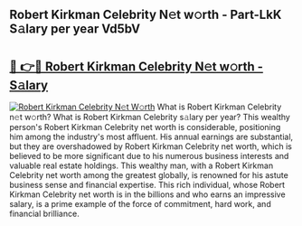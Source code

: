 ## Robert Kirkman Celebrity N𝚎t w𝚘rth - Part-LkK S𝚊lary per year Vd5bV

# <h2><a href="http://gc468b.nevu.top/?p=Robert+Kirkman+Celebrity">🔗 👉🔴 Robert Kirkman Celebrity N𝚎t w𝚘rth - S𝚊lary</a></h2>

[![Robert Kirkman Celebrity N𝚎t W𝚘rth](https://i.imgur.com/Oavwk0R.jpeg)](http://gc468b.nevu.top/?p=Robert+Kirkman+Celebrity)
What is Robert Kirkman Celebrity n𝚎t w𝚘rth? What is Robert Kirkman Celebrity s𝚊lary per year?
This wealthy person's Robert Kirkman Celebrity net worth is considerable, positioning him among the industry's most affluent. His annual earnings are substantial, but they are overshadowed by Robert Kirkman Celebrity net worth, which is believed to be more significant due to his numerous business interests and valuable real estate holdings. This wealthy man, with a Robert Kirkman Celebrity net worth among the greatest globally, is renowned for his astute business sense and financial expertise. This rich individual, whose Robert Kirkman Celebrity net worth is in the billions and who earns an impressive salary, is a prime example of the force of commitment, hard work, and financial brilliance.
